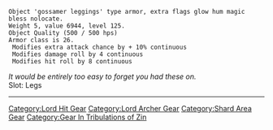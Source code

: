     Object 'gossamer leggings' type armor, extra flags glow hum magic bless nolocate.
    Weight 5, value 6944, level 125.
    Object Quality (500 / 500 hps)
    Armor class is 26.
     Modifies extra attack chance by + 10% continuous
     Modifies damage roll by 4 continuous
     Modifies hit roll by 8 continuous

*It would be entirely too easy to forget you had these on.*  
Slot: Legs  

------------------------------------------------------------------------

[Category:Lord Hit Gear](Category:Lord_Hit_Gear "wikilink")
[Category:Lord Archer Gear](Category:Lord_Archer_Gear "wikilink")
[Category:Shard Area Gear](Category:Shard_Area_Gear "wikilink")
[Category:Gear In Tribulations of
Zin](Category:Gear_In_Tribulations_of_Zin "wikilink")
